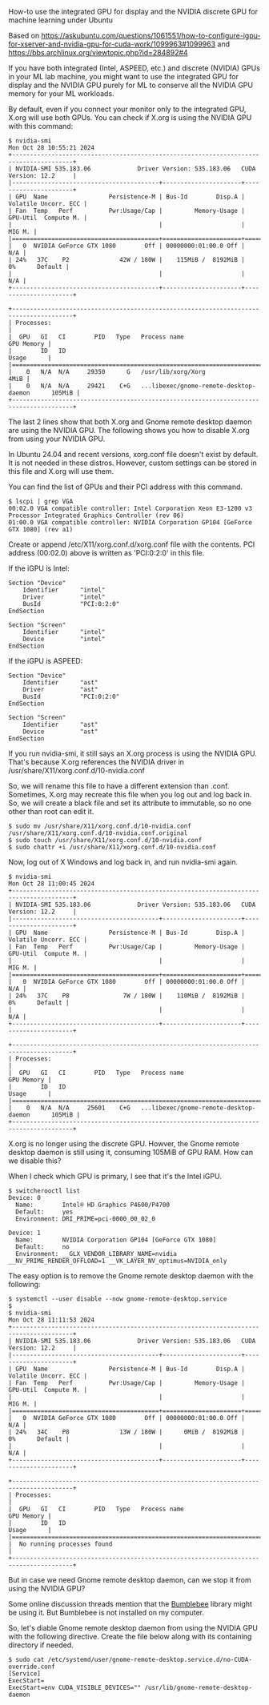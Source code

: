 How-to use the integrated GPU for display and the NVIDIA discrete GPU for machine learning under Ubuntu

Based on https://askubuntu.com/questions/1061551/how-to-configure-igpu-for-xserver-and-nvidia-gpu-for-cuda-work/1099963#1099963
and https://bbs.archlinux.org/viewtopic.php?id=284892#4

If you have both integrated (Intel, ASPEED, etc.) and discrete (NVIDIA) GPUs in your ML lab machine, you might want to use the integrated GPU for display and the NVIDIA GPU purely for ML to conserve all the NVIDIA GPU memory for your ML workloads.

By default, even if you connect your monitor only to the integrated GPU, X.org will use both GPUs. You can check if X.org is using the NVIDIA GPU with this command:
```
$ nvidia-smi
Mon Oct 28 10:55:21 2024       
+---------------------------------------------------------------------------------------+
| NVIDIA-SMI 535.183.06             Driver Version: 535.183.06   CUDA Version: 12.2     |
|-----------------------------------------+----------------------+----------------------+
| GPU  Name                 Persistence-M | Bus-Id        Disp.A | Volatile Uncorr. ECC |
| Fan  Temp   Perf          Pwr:Usage/Cap |         Memory-Usage | GPU-Util  Compute M. |
|                                         |                      |               MIG M. |
|=========================================+======================+======================|
|   0  NVIDIA GeForce GTX 1080        Off | 00000000:01:00.0 Off |                  N/A |
| 24%   37C    P2              42W / 180W |    115MiB /  8192MiB |      0%      Default |
|                                         |                      |                  N/A |
+-----------------------------------------+----------------------+----------------------+
                                                                                         
+---------------------------------------------------------------------------------------+
| Processes:                                                                            |
|  GPU   GI   CI        PID   Type   Process name                            GPU Memory |
|        ID   ID                                                             Usage      |
|=======================================================================================|
|    0   N/A  N/A     29350      G   /usr/lib/xorg/Xorg                            4MiB |
|    0   N/A  N/A     29421    C+G   ...libexec/gnome-remote-desktop-daemon      105MiB |
+---------------------------------------------------------------------------------------+
```

The last 2 lines show that both X.org and Gnome remote desktop daemon are using the NVIDIA GPU. The following shows you how to disable X.org from using your NVIDIA GPU.

In Ubuntu 24.04 and recent versions, xorg.conf file doesn't exist by default. It is not needed in these distros. 
However, custom settings can be stored in this file and X.org will use them.

You can find the list of GPUs and their PCI address with this command.
```
$ lscpi | grep VGA
00:02.0 VGA compatible controller: Intel Corporation Xeon E3-1200 v3 Processor Integrated Graphics Controller (rev 06)
01:00.0 VGA compatible controller: NVIDIA Corporation GP104 [GeForce GTX 1080] (rev a1)
```

Create or append /etc/X11/xorg.conf.d/xorg.conf file with the contents. PCI address (00:02.0) above is written as 'PCI:0:2:0' in this file. 

If the iGPU is Intel:

```
Section "Device"
    Identifier      "intel"
    Driver          "intel"
    BusId           "PCI:0:2:0"
EndSection

Section "Screen"
    Identifier      "intel"
    Device          "intel"
EndSection
```

If the iGPU is ASPEED:

```
Section "Device"
    Identifier      "ast"
    Driver          "ast"
    BusId           "PCI:0:2:0"
EndSection

Section "Screen"
    Identifier      "ast"
    Device          "ast"
EndSection
```

If you run nvidia-smi, it still says an X.org process is using the NVIDIA GPU. That's because X.org references the NVIDIA driver in /usr/share/X11/xorg.conf.d/10-nvidia.conf 

So, we will rename this file to have a different extension than .conf. Sometimes, X.org may recreate this file when you log out and log back in. So, we will create a black file and set its attribute to immutable, so no one other than root can edit it.

```
$ sudo mv /usr/share/X11/xorg.conf.d/10-nvidia.conf /usr/share/X11/xorg.conf.d/10-nvidia.conf.original
$ sudo touch /usr/share/X11/xorg.conf.d/10-nvidia.conf
$ sudo chattr +i /usr/share/X11/xorg.conf.d/10-nvidia.conf
```

Now, log out of X Windows and log back in, and run nvidia-smi again.

```
$ nvidia-smi
Mon Oct 28 11:00:45 2024       
+---------------------------------------------------------------------------------------+
| NVIDIA-SMI 535.183.06             Driver Version: 535.183.06   CUDA Version: 12.2     |
|-----------------------------------------+----------------------+----------------------+
| GPU  Name                 Persistence-M | Bus-Id        Disp.A | Volatile Uncorr. ECC |
| Fan  Temp   Perf          Pwr:Usage/Cap |         Memory-Usage | GPU-Util  Compute M. |
|                                         |                      |               MIG M. |
|=========================================+======================+======================|
|   0  NVIDIA GeForce GTX 1080        Off | 00000000:01:00.0 Off |                  N/A |
| 24%   37C    P8               7W / 180W |    110MiB /  8192MiB |      0%      Default |
|                                         |                      |                  N/A |
+-----------------------------------------+----------------------+----------------------+
                                                                                         
+---------------------------------------------------------------------------------------+
| Processes:                                                                            |
|  GPU   GI   CI        PID   Type   Process name                            GPU Memory |
|        ID   ID                                                             Usage      |
|=======================================================================================|
|    0   N/A  N/A     25601    C+G   ...libexec/gnome-remote-desktop-daemon      105MiB |
+---------------------------------------------------------------------------------------+

```

X.org is no longer using the discrete GPU. Howver, the Gnome remote desktop daemon is still using it, consuming 105MiB of GPU RAM. How can we disable this? 

When I check which GPU is primary, I see that it's the Intel iGPU. 

```
$ switcherooctl list
Device: 0
  Name:        Intel® HD Graphics P4600/P4700
  Default:     yes
  Environment: DRI_PRIME=pci-0000_00_02_0

Device: 1
  Name:        NVIDIA Corporation GP104 [GeForce GTX 1080]
  Default:     no
  Environment: __GLX_VENDOR_LIBRARY_NAME=nvidia __NV_PRIME_RENDER_OFFLOAD=1 __VK_LAYER_NV_optimus=NVIDIA_only
```

The easy option is to remove the Gnome remote desktop daemon with the following:
```
$ systemctl --user disable --now gnome-remote-desktop.service
$
$ nvidia-smi
Mon Oct 28 11:11:53 2024       
+---------------------------------------------------------------------------------------+
| NVIDIA-SMI 535.183.06             Driver Version: 535.183.06   CUDA Version: 12.2     |
|-----------------------------------------+----------------------+----------------------+
| GPU  Name                 Persistence-M | Bus-Id        Disp.A | Volatile Uncorr. ECC |
| Fan  Temp   Perf          Pwr:Usage/Cap |         Memory-Usage | GPU-Util  Compute M. |
|                                         |                      |               MIG M. |
|=========================================+======================+======================|
|   0  NVIDIA GeForce GTX 1080        Off | 00000000:01:00.0 Off |                  N/A |
| 24%   34C    P8              13W / 180W |      0MiB /  8192MiB |      0%      Default |
|                                         |                      |                  N/A |
+-----------------------------------------+----------------------+----------------------+
                                                                                         
+---------------------------------------------------------------------------------------+
| Processes:                                                                            |
|  GPU   GI   CI        PID   Type   Process name                            GPU Memory |
|        ID   ID                                                             Usage      |
|=======================================================================================|
|  No running processes found                                                           |
+---------------------------------------------------------------------------------------+

```

But in case we need Gnome remote desktop daemon, can we stop it from using the NVIDIA GPU?

Some online discussion threads mention that the [Bumblebee](https://wiki.ubuntu.com/Bumblebee) library might be using it. But Bumblebee is not installed on my computer. 

So, let's diable Gnome remote desktop daemon from using the NVIDIA GPU with the following directive. Create the file below along with its containing directory if needed.

```
$ sudo cat /etc/systemd/user/gnome-remote-desktop.service.d/no-CUDA-override.conf
[Service]
ExecStart=
ExecStart=env CUDA_VISIBLE_DEVICES="" /usr/lib/gnome-remote-desktop-daemon
```





